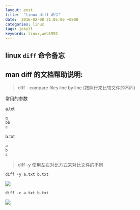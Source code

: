 ```yaml
---
layout: post
title:  "linux diff 命令"
date:  2016-02-08 21:05:00 +0800
categories: linux
tags: jekyll
keywords: linux,web1992
---
```



## linux `diff` 命令备忘

man diff 的文档帮助说明: 
----
> diff - compare files line by line (按照行来比较文件的不同)
>

<!--more-->
常用的参数

a.txt

	q
	bb
	c

b.txt

	a
	b
	c

 

> diff -y 使用左右对比方式来对比文件的不同 
>

	diff -y a.txt b.txt

![](http://i.imgur.com/tPXb0yW.png)

	diff -c a.txt b.txt

![](http://i.imgur.com/B3egYvf.png)

 
